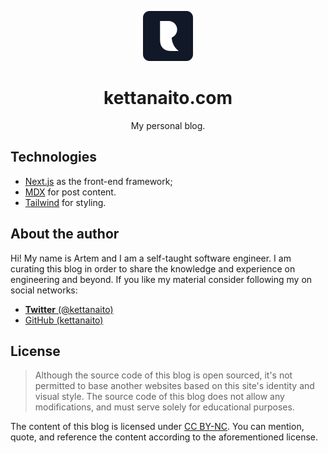 <p align="center">
  <img alt="kettanaito.com" src="public/favicon.svg" width="80" />
</p>
<h1 align="center">
  kettanaito.com
</h1>

<p align="center">My personal blog.</p>

## Technologies

- [Next.js](https://nextjs.org/) as the front-end framework;
- [MDX](https://mdxjs.com/) for post content.
- [Tailwind](https://tailwindcss.com/) for styling.

## About the author

Hi! My name is Artem and I am a self-taught software engineer. I am curating this blog in order to share the knowledge and experience on engineering and beyond. If you like my material consider following my on social networks:

- [**Twitter** (@kettanaito)](https://twitter.com/kettanaito)
- [GitHub (kettanaito)](https://github.com/kettanaito)

## License

> Although the source code of this blog is open sourced, it's not permitted to base another websites based on this site's identity and visual style. The source code of this blog does not allow any modifications, and must serve solely for educational purposes.

The content of this blog is licensed under [CC BY-NC](https://creativecommons.org/licenses/by-nc/4.0/). You can mention, quote, and reference the content according to the aforementioned license.
